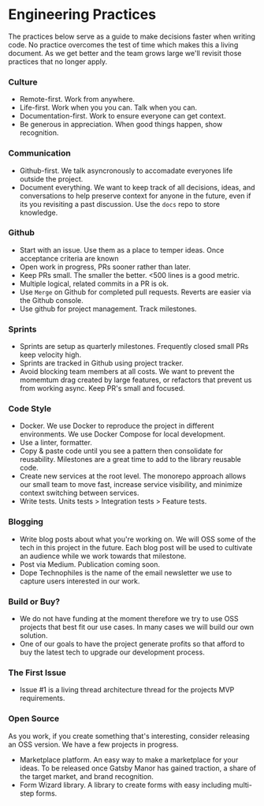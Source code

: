 # Engineering Practices
The practices below serve as a guide to make decisions faster when writing
code. No practice overcomes the test of time which makes this a living document.
As we get better and the team grows large we'll revisit those practices that
no longer apply.

### Culture
- Remote-first. Work from anywhere.
- Life-first. Work when you you can. Talk when you can.
- Documentation-first. Work to ensure everyone can get context.
- Be generous in appreciation. When good things happen, show recognition.

### Communication
- Github-first. We talk asyncronously to accomadate everyones life outside the
project.
- Document everything. We want to keep track of all decisions, ideas, and
conversations to help preserve context for anyone in the future, even if its
you revisiting a past discussion. Use the `docs` repo to store knowledge.

### Github
- Start with an issue. Use them as a place to temper ideas. Once acceptance
criteria are known
- Open work in progress, PRs sooner rather than later.
- Keep PRs small. The smaller the better. <500 lines is a good metric.
- Multiple logical, related commits in a PR is ok.
- Use `Merge` on Github for completed pull requests. Reverts are easier via the
Github console.
- Use github for project management. Track milestones.

### Sprints
- Sprints are setup as quarterly milestones. Frequently closed small PRs keep
velocity high.
- Sprints are tracked in Github using project tracker.
- Avoid blocking team members at all costs. We want to prevent the momemtum drag
created by large features, or refactors that prevent us from working async. Keep
PR's small and focused.

### Code Style
- Docker. We use Docker to reproduce the project in different
environments. We use Docker Compose for local development.
- Use a linter, formatter.
- Copy & paste code until you see a pattern then consolidate for
reusability. Milestones are a great time to add to the library reusable code.
- Create new services at the root level. The monorepo approach allows our small
team to move fast, increase service visibility, and minimize context switching
between services.
- Write tests. Units tests > Integration tests > Feature tests.

### Blogging
- Write blog posts about what you're working on. We will OSS some of the tech
in this project in the future. Each blog post will be used to cultivate an
audience while we work towards that milestone.
- Post via Medium. Publication coming soon.
- Dope Technophiles is the name of the email newsletter we use to capture users
interested in our work.

### Build or Buy?
- We do not have funding at the moment therefore we try to use OSS projects that
best fit our use cases. In many cases we will build our own solution.
- One of our goals to have the project generate profits so that afford to buy
the latest tech to upgrade our development process.

### The First Issue
- Issue #1 is a living thread architecture thread for the projects MVP
requirements.

### Open Source
As you work, if you create something that's interesting, consider releasing an
OSS version. We have a few projects in progress.

- Marketplace platform. An easy way to make a marketplace for your
ideas. To be released once Gatsby Manor has gained traction, a share of the
target market, and brand recognition.
- Form Wizard library. A library to create forms with easy including multi-step
forms.
